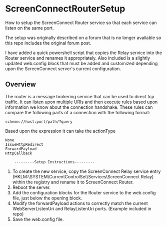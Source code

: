 # ScreenConnectRouterSetup
 How to setup the ScreenConnect Router service so that each service can listen on the same port.
 
 The setup was originally described on a forum that is no longer available so this repo includes the original forum post.  
 
 I have added a quick powershell script that copies the Relay service into the Router service and renames it appropriately.  Also included is a slightly updated web.config block that must be added and customized depending upon the ScreenConnect server's current configuration.

## Overview
The router is a message brokering service that can be used to direct tcp traffic.  It can listen upon multiple URIs and then execute rules based upon information we know about the connection handshake.
These rules can compare the following parts of a connection with the following format: 
```
scheme://host:port/path/?query
```

Based upon the expression it can take the actionType 
```
None
IssueHttpRedirect
ForwardPayload
HttpCallback
```

        ---------Setup Instructions---------
1.  To create the new service, copy the ScreenConnect Relay service entry (HKLM:\SYSTEM\CurrentControlSet\Services\ScreenConnect Relay) within the registry and rename it to ScreenConnect Router.
2.  Reboot the server.
3.  Add the configuration blocks for the Router service to the web.config file, just below the opening <configuration> block.
4.  Modify the forwardPayload actions to correctly match the current WebServerListenUri and RelayListenUri ports. (Example included in repo)
5.  Save the web.config file.
